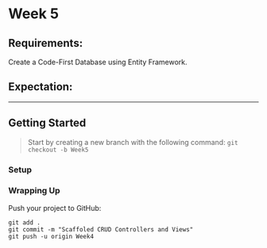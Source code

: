 # Week 5

## Requirements:

Create a Code-First Database using Entity Framework.

## Expectation:

---

## Getting Started

> Start by creating a new branch with the following command: <code>git checkout -b Week5</code>

### Setup

### Wrapping Up

Push your project to GitHub:

```
git add .
git commit -m "Scaffoled CRUD Controllers and Views"
git push -u origin Week4
```